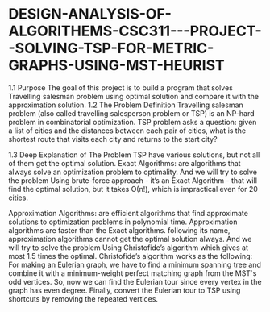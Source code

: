 # DESIGN-ANALYSIS-OF-ALGORITHEMS-CSC311---PROJECT--SOLVING-TSP-FOR-METRIC-GRAPHS-USING-MST-HEURIST

1.1	Purpose 
The goal of this project is to build a program that solves Travelling salesman problem using optimal solution and compare it with the approximation solution.
1.2	The Problem Definition 
Travelling salesman problem (also called travelling salesperson problem or TSP) is an NP-hard problem in combinatorial optimization. TSP problem asks a question: given a list of cities and the distances between each pair of cities, what is the shortest route that visits each city and returns to the start city?  


1.3	Deep Explanation of The Problem
TSP have various solutions, but not all of them get the optimal solution. 
Exact Algorithms: are algorithms that always solve an optimization problem to optimality.
And we will try to solve the problem Using brute-force approach - it’s an Exact Algorithm - that will find the optimal solution, but it takes Θ(n!), which is impractical even for 20 cities.

Approximation Algorithms: are efficient algorithms that find approximate solutions to optimization problems in polynomial time.
Approximation algorithms are faster than the Exact algorithms. following its name, approximation algorithms cannot get the optimal solution always.
And we will try to solve the problem Using Christofide’s algorithm which gives at most 1.5 times the optimal.
Christofide’s algorithm works as the following:
For making an Eulerian graph, we have to find a minimum spanning tree and combine it with a minimum-weight perfect matching graph from the MST`s odd vertices.
So, now we can find the Eulerian tour since every vertex in the graph has even degree.
Finally, convert the Eulerian tour to TSP using shortcuts by removing the repeated vertices.

